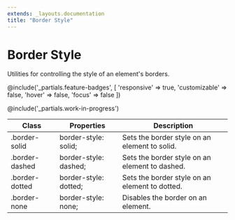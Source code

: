 ```yaml
---
extends: _layouts.documentation
title: "Border Style"
---
```


# Border Style

<div class="text-xl text-slate-light mb-4">
    Utilities for controlling the style of an element's borders.
</div>

@include('_partials.feature-badges', [
    'responsive' => true,
    'customizable' => false,
    'hover' => false,
    'focus' => false
])

@include('_partials.work-in-progress')

<div class="border-t border-grey-lighter">
    <table class="w-full text-left" style="border-collapse: collapse;">
        <thead>
          <tr>
              <th class="text-sm font-semibold text-grey-darker p-2 bg-grey-lightest">Class</th>
              <th class="text-sm font-semibold text-grey-darker p-2 bg-grey-lightest">Properties</th>
              <th class="text-sm font-semibold text-grey-darker p-2 bg-grey-lightest">Description</th>
          </tr>
        </thead>
        <tbody class="align-baseline">
            <tr>
                <td class="p-2 border-t border-smoke font-mono text-xs text-purple-dark">.border-solid</td>
                <td class="p-2 border-t border-smoke font-mono text-xs text-blue-dark">border-style: solid;</td>
                <td class="p-2 border-t border-smoke text-sm text-grey-darker">Sets the border style on an element to solid.</td>
            </tr>
            <tr>
                <td class="p-2 border-t border-smoke font-mono text-xs text-purple-dark">.border-dashed</td>
                <td class="p-2 border-t border-smoke font-mono text-xs text-blue-dark">border-style: dashed;</td>
                <td class="p-2 border-t border-smoke text-sm text-grey-darker">Sets the border style on an element to dashed.</td>
            </tr>
            <tr>
                <td class="p-2 border-t border-smoke-light font-mono text-xs text-purple-dark">.border-dotted</td>
                <td class="p-2 border-t border-smoke-light font-mono text-xs text-blue-dark">border-style: dotted;</td>
                <td class="p-2 border-t border-smoke-light text-sm text-grey-darker">Sets the border style on an element to dotted.</td>
            </tr>
            <tr>
                <td class="p-2 border-t border-smoke-light font-mono text-xs text-purple-dark">.border-none</td>
                <td class="p-2 border-t border-smoke-light font-mono text-xs text-blue-dark">border-style: none;</td>
                <td class="p-2 border-t border-smoke-light text-sm text-grey-darker">Disables the border on an element.</td>
            </tr>
        </tbody>
    </table>
</div>

